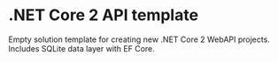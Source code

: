# .NET Core 2 API template

Empty solution template for creating new .NET Core 2 WebAPI projects. Includes SQLite data layer with EF Core.